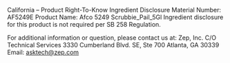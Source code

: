  
 
 
California – Product Right-To-Know Ingredient Disclosure 
Material Number: AF5249E 
Product Name: Afco 5249 Scrubbie_Pail_5Gl 
Ingredient disclosure for this product is not required per SB 258 Regulation. 
 
For additional information or question, please contact us at: 
Zep, Inc. 
C/O Technical Services 
3330 Cumberland Blvd. SE, Ste 700 
Atlanta, GA 30339 
Email: asktech@zep.com 
 
 
 
 

